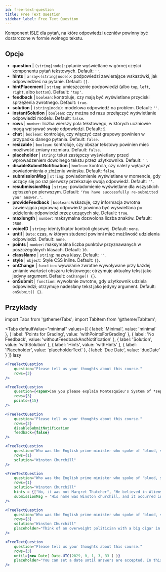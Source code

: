 ```yaml
---
id: free-text-question 
title: Free Text Question
sidebar_label: Free Text Question
---
```


Komponent ISLE dla pytań, na które odpowiedzi uczniów powinny być dostarczone w formie wolnego tekstu.

## Opcje

* __question__ | `(string|node)`: pytanie wyświetlane w górnej części komponentu pytań tekstowych. Default: `''`.
* __hints__ | `array<(string|node)>`: podpowiedzi zawierające wskazówki, jak odpowiedzieć na pytanie. Default: `[]`.
* __hintPlacement__ | `string`: umieszczenie podpowiedzi (albo `top`, `left`, `right`, albo `bottom`). Default: `'top'`.
* __feedback__ | `boolean`: kontroluje, czy mają być wyświetlane przyciski sprzężenia zwrotnego. Default: `true`.
* __solution__ | `(string|node)`: modelowa odpowiedź na problem. Default: `''`.
* __instantSolution__ | `boolean`: czy można od razu przełączyć wyświetlanie odpowiedzi modelu. Default: `false`.
* __rows__ | `number`: liczba wierszy pola tekstowego, w których uczniowie mogą wpisywać swoje odpowiedzi. Default: `5`.
* __chat__ | `boolean`: kontroluje, czy włączyć czat grupowy powinien w przypadku danego pytania. Default: `false`.
* __resizable__ | `boolean`: kontroluje, czy obszar tekstowy powinien mieć możliwość zmiany rozmiaru. Default: `false`.
* __placeholder__ | `string`: tekst zastępczy wyświetlany przed wprowadzeniem dowolnego tekstu przez użytkownika. Default: `''`.
* __disableSubmitNotification__ | `boolean`: kontrola, czy należy wyłączyć powiadomienia o złożeniu wniosku. Default: `false`.
* __submissionMsg__ | `string`: powiadomienie wyświetlane w momencie, gdy uczący się po raz pierwszy przekazuje swoją odpowiedź. Default: `''`.
* __resubmissionMsg__ | `string`: powiadomienie wyświetlane dla wszystkich zgłoszeń po pierwszym. Default: `'You have successfully re-submitted your answer.'`.
* __provideFeedback__ | `boolean`: wskazuje, czy informacja zwrotna zawierająca poprawną odpowiedź powinna być wyświetlana po udzieleniu odpowiedzi przez uczących się. Default: `true`.
* __maxlength__ | `number`: maksymalna dozwolona liczba znaków. Default: `2500`.
* __voiceID__ | `string`: identyfikator kontroli głosowej. Default: `none`.
* __until__ | `Date`: czas, w którym studenci powinni mieć możliwość udzielenia odpowiedzi. Default: `none`.
* __points__ | `number`: maksymalna liczba punktów przyznawanych w poszczególnych klasach. Default: `10`.
* __className__ | `string`: nazwa klasy. Default: `''`.
* __style__ | `object`: Style CSS inline. Default: `{}`.
* __onChange__ | `function`: wywołanie zwrotne wywoływane przy każdej zmianie wartości obszaru tekstowego; otrzymuje aktualny tekst jako jedyny argument. Default: `onChange() {}`.
* __onSubmit__ | `function`: wywołanie zwrotne, gdy użytkownik udziela odpowiedzi; otrzymuje nadesłany tekst jako jedyny argument. Default: `onSubmit() {}`.


## Przykłady

import Tabs from '@theme/Tabs';
import TabItem from '@theme/TabItem';

<Tabs
    defaultValue="minimal"
    values={[
        { label: 'Minimal', value: 'minimal' },
        { label: 'Points for Grading', value: 'withPointsForGrading' },
        { label: 'No Feedback', value: 'withoutFeedbackAndNotification' },
        { label: 'Solution', value: 'withSolution' },
        { label: 'Hints', value: 'withHints' },
        { label: 'Placeholder', value: 'placeholderText' },
        { label: 'Due Date', value: 'dueDate' }
    ]}
    lazy
>

<TabItem value="minimal" >

```jsx live
<FreeTextQuestion 
    question="Please tell us your thoughts about this course." 
    rows={3} 
/>
```
</TabItem>

<TabItem value="withPointsForGrading" >

```jsx live
<FreeTextQuestion 
    question={<span>Can you please explain Montesquieu's System of *separation of powers*?</span>} 
    rows={3} 
    points={15}
/>
```

</TabItem>

<TabItem value="withoutFeedbackAndNotification" >

```jsx live
<FreeTextQuestion 
    question="Please tell us your thoughts about this course." 
    rows={3}
    disableSubmitNotification 
    feedback={false}
/>
```

</TabItem>

<TabItem value="withSolution" > 

```jsx live
<FreeTextQuestion 
    question="Who was the English prime minister who spoke of 'blood, sweat and tears'?" 
    rows={1} 
    solution="Winston Churchill" 
/>
```

</TabItem>

<TabItem value="withHints" >

```jsx live
<FreeTextQuestion 
    question="Who was the English prime minister who spoke of 'blood, sweat and tears'?" 
    rows={1} 
    solution="Winston Churchill" 
    hints = {["No, it was not Margret Thatcher", "He believed in Aliens by the way", "His first name was Winston - like the guy in 1984"]}
    submissionMsg = "His name was Winston churchill, and it occurred in a speech given by him to the House of Commons of the Parliament of the United Kingdom on 13 May 1940. The speech is sometimes known by that name"
/>
```

</TabItem>

<TabItem value="placeholderText" >

```jsx live
<FreeTextQuestion 
    question="Who was the English prime minister who spoke of 'blood, sweat and tears'?" 
    rows={3} 
    solution="Winston Churchill" 
    placeholder="Think of an overweight politician with a big cigar in his mouth."
/>
```

</TabItem>

<TabItem value="dueDate" >

```jsx live
<FreeTextQuestion 
    question="Please tell us your thoughts about this course." 
    rows={3} 
    until={new Date( Date.UTC(2029, 0, 1, 3, 33 ) )}
    placeholder="You can set a date until answers are accepted. In this case it is 2020, 1st of January, 3:30 am UTC time."
/>
```

</TabItem>

</Tabs>
